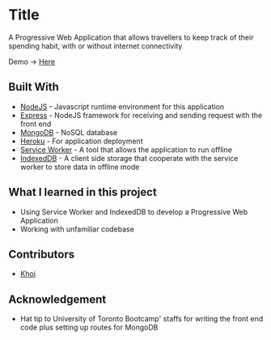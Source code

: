 # Title

A Progressive Web Application that allows travellers to keep track of their spending habit, with or without internet connectivity

Demo -> [Here](https://budget-tracker-pwa-1997.herokuapp.com/)

## Built With

* [NodeJS](https://nodejs.org/en/) - Javascript runtime environment for this application
* [Express](https://expressjs.com/) - NodeJS framework for receiving and sending request with the front end
* [MongoDB](https://www.mongodb.com/) - NoSQL database
* [Heroku](https://www.heroku.com/) - For application deployment
* [Service Worker](https://codelabs.developers.google.com/codelabs/your-first-pwapp/#0) - A tool that allows the application to run offline
* [IndexedDB](https://developer.mozilla.org/en-US/docs/Web/API/IndexedDB_API) - A client side storage that cooperate with the service worker to store data in offline mode

## What I learned in this project

* Using Service Worker and IndexedDB to develop a Progressive Web Application
* Working with unfamiliar codebase

## Contributors

* [Khoi](https://github.com/gh0stl0nely)

## Acknowledgement

* Hat tip to University of Toronto Bootcamp' staffs for writing the front end code plus setting up routes for MongoDB
